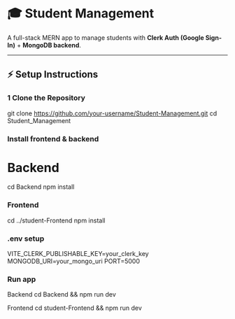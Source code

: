 # 🎓 Student Management

A full-stack MERN app to manage students with **Clerk Auth (Google Sign-In)** + **MongoDB backend**.

---

## ⚡ Setup Instructions

### 1 Clone the Repository

git clone https://github.com/your-username/Student-Management.git
cd Student_Management

###   Install frontend & backend 
# Backend
cd Backend
npm install

###  Frontend
cd ../student-Frontend
npm install

### .env setup 
  VITE_CLERK_PUBLISHABLE_KEY=your_clerk_key
MONGODB_URI=your_mongo_uri
PORT=5000

### Run app
Backend
cd Backend && npm run dev

Frontend
cd student-Frontend && npm run dev



